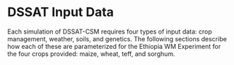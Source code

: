 # DSSAT Input Data

Each simulation of DSSAT-CSM requires four types of input data: crop management, weather, soils, and genetics. The following sections describe how each of these are parameterized for the Ethiopia WM Experiment for the four crops provided: maize, wheat, teff, and sorghum. 

<!-- Although DSSAT-CSM was developed as a field scale model, simulating conditions at a single location, it can be used in a spatial application by gridding the land surface and providing representative model inputs for each pixel on which a crop is grown. For WM, we use a 5 arc-minute resolution (about 10 km) and provide data on soil parameters, daily weather data, and harvested areas as raster data at that resolution or higher. These raster data are described under “GIS data layers” below.

For Ethiopia, two seasons can be simulated for each crop: meher, the main cropping season, and belg, the shorter season. Some areas have only one unimodal season, generally associated with the meher. These cropping seasons and the associated planting data are discussed below in "Planting information”. 

Four different management regimens are simulated, representing irrigated, high fertilizer; rainfed, high fertilizer; rainfed, low fertilizer; and rainfed, no fertilizer. Each of these management types is associated with a different harvested area in each pixel of land area. 

Management data for baseline conditions, i.e., for current farmer practice, define the crops and cultivars planted, planting dates and densities, fertilizer application rates, irrigation rates, and other management practices. Once the baseline conditions have been fully described, scenarios can be imposed by perturbing these data. For example, the “tunable knob” selecting an amount of increase to fertilizer application rates allows a user to ask “what if” questions, such as “What would be the expected increase in production if we subsidized fertilizers in Ethiopia”?

Each simulation consisting of a crop, cropping season, scenario, management regimen, and pixel is simulated for 36 years of weather data, 1984 through 2019. High spatial variability results from combinations of cropping season, management practices, soils, weather, harvested areas, and genetics which influence production across the country.

## Detailed description of Model inputs and outputs

### GIS data layers
#### Weather data
Daily solar radiation and maximum and minimum temperature were obtained from NASA POWER (Zhang et al., 2007, power.larc.nasa.gov). Daily rainfall was collected from CHIRPS (Funk et al., 2015, legacy.chg.ucsb.edu/data/chirps/index.html). The resolution for the NASA POWER data is 0.5 × 0.5 degrees and for the rainfall data is 0.05 × 0.05 degrees. Data were merged at the higher resolution for use as DSSAT model inputs.

#### Soil data
The soil database corresponds to the Global High-Resolution Soil Profile Database (Han et al., 2015a, b, dataverse.harvard.edu/dataset.xhtml?persistentId=doi:10.7910/DVN/1PEEY0). Soil organic carbon was considered to be too high within this database and therefore, the soil organic carbon from the Harvest Choice 27 generic soil database (Koo and Dimes, 2010, dataverse.harvard.edu/dataset.xhtml?persistentId=hdl:1902.1/20299) was selected to be used for this project.

#### Harvested areas
For each pixel, four management regimens are defined. Harvested areas for each of the management types is provided by the SPAM Global spatially disaggregated crop production statistics data for 2010, version 1.1-version 3. (IFPRI, 2019, [www.mapspam.info](https://www.mapspam.info/data/)). These define cropland harvested areas for each crop within each geographic pixel at a 5 arc-minute resolution. Harvested areas are provided for four management types: irrigated, high fertilizer input; rainfed, high fertilizer input; rainfed, low fertilizer input; and rainfed, no fertilizer. Field crop management practices are defined separately for the four management types as described below. These harvested areas are used in a post-processor with DSSAT-simulated yields to compute production in each pixel and for each management type. These can then be scaled up to any specified areal boundary, such as country-level or woreda-level production.

*Table. Planting dates for each Zone*
<table>
	<thead>
		<tr>
			<th>Cropping Season</th>
			<th align="center">Zone 1-North & West</th>
			<th align="center">Zone 2-Central</th>
			<th align="center">Zone 3-South & East</th>			
		</tr>
	</thead>
	<tbody>
		<tr>
			<td >Maize, sorghum - Meher</td>
			<td align="center">May 1 – Jun 12</td>
			<td align="center">Jun 1 – Jul 13</td>
			<td align="center">Sep 1 – Oct 13</td>
		</tr>
		<tr>
			<td>Maize, sorghum - Belg</td>
			<td align="center">-</td>
			<td align="center">Feb 1 – Mar 15</td>
			<td align="center">Mar 1 – Apr 12</td>
		</tr>
		<tr>
			<td>Wheat - Meher</td>
			<td align="center">May 1 – June 30</td>
			<td align="center">Jun 1 – Jul 31</td>
			<td align="center">Sep 1 – Oct 31</td>
		</tr>
		<tr>
			<td>Wheat - Belg</td>
			<td align="center">-</td>
			<td align="center">Feb 1 – Apr 2</td>
			<td align="center">Mar 1 – Apr 30</td>
		</tr>
		<tr>
			<td>Teff - Meher</td>
			<td align="center">May 1 – Jun 12</td>
			<td align="center">Jun 1 – Jul 13</td>
			<td align="center">Sep 1 – Oct 13</td>
		</tr>
		<tr>
			<td>Teff - Belg</td>
			<td align="center">-</td>
			<td align="center">Feb 1 – Mar 15</td>
			<td align="center">Mar 1 – Apr 12</td>
		</tr>
	</tbody>
</table>



SPAM data layers provide a total harvested area for each crop and each of four management types. The expert modeler made assumptions regarding how these harvested areas are partitioned to Meher and Belg seasons as shown in Table 3. These assumptions were gleaned from literature and statistics and evaluated in aggregate for the country based on CSA reports.

*Table. Partitioning of harvested area between Meher and Belg seasons*
<table>
	<thead>
		<tr>
			<th>Cropping Season</th>
			<th align="center">Zone 1-North & West</th>
			<th align="center">Zone 2-Central</th>
			<th align="center">Zone 3-South & East</th>			
		</tr>
	</thead>
	<tbody>
		<tr>
			<td >Meher (all crops)</td>
			<td align="center">100%</td>
			<td align="center">75%</td>
			<td align="center">25%</td>
		</tr>
		<tr>
			<td>Belg (all crops)</td>
			<td align="center">0%</td>
			<td align="center">25%</td>
			<td align="center">75%</td>
		</tr>
	</tbody>
</table>


#### Planting zones
For WM simulations, Ethiopia was divided into three planting zones which define ranges of planting dates for each crop and each cropping season. Figure 2 shows the zones which define cropping seasons, planting dates, and cultivars as described in the “Other fixed DSSAT inputs and modeling assumptions” section below. These zones were defined based on rainfall patterns as described in “An atlas of Ethiopian livelihoods” (USAID, 2006).

 
Figure 2.  Ethiopia planting zones. 

### Other fixed DSSAT inputs and modeling assumptions

#### Planting information
Planting dates are defined in Table 2 by crop and season and by planting zone. The dates in Table 2 represent a planting window, or range of possible dates for planting. In the DSSAT-CSM model, crop planting occurs on the first day within this window for which soil moisture and temperature are within acceptable ranges. These planting date windows are based on FAO (2019) crop calendar data, on published papers in the region (various), and on personal communication with agronomists in Ethiopia.



Table 2. Planting dates for each crop, season, and planting zone
Crop - Season	Planting dates for each Zone (Figure 1) and 
(percent of harvested area allocated to each planting season)
	Zone 1
North & West	Zone 2
Central	Zone 3
South & East
Maize, sorghum – Meher	May 1 – Jun 12	Jun 1 – Jul 13	Sep 1 – Oct 13
Maize, sorghum – Belg	--	Feb 1 – Mar 15	Mar 1 – Apr 12
Wheat – Meher	May 1 – June 30	Jun 1 – Jul 31	Sep 1 – Oct 31
Wheat – Belg	--	Feb 1 – Apr 2	Mar 1 – Apr 30
Teff – Meher	May 1 – Jun 12	Jun 1 – Jul 13	Sep 1 – Oct 13
Teff - Belg	--	Feb 1 – Mar 15	Mar 1 – Apr 12


#### Cultivars 
Cultviars selected for these simulations are shown in Table 4 along with the references for each.

Table 4. Crop cultivars used in WM simulations
Crop	Season	Cultivar	Reference
Maize	Meher	BH660	Araya et al. (2015)
Maize	Belg	DSSAT short season	Hoogenboom et al. (2019b)
Sorghum	Meher & Belg	TESHALE	Getachew et al. (2021, under review)
Wheat	Meher & Belg	HAR2501	Araya et al., (2019)
Teff	Meher & Belg	DZ-01-354	Teklu & Tefera (2005), Paff & Asseng (2019) 

#### Management regimens
Four management regimens are simulated for each pixel, each with different management inputs. These management regimens are linked to the harvested areas in the SPAM GIS data layers, as described above. Table 3 lists the model input data that are based on the four management regimens for all crops.

Table 5. Management inputs by crop and management regimen
Variable	Management regimen	Maize	Wheat	Teff	Sorghum
Irrigation	Irrigated, high N	Automatic, computed by model
	Rainfed, high N	None
	Rainfed, low N	None
	Rainfed, no N	None
Fertilizer, kg[N]/ha	Irrigated, high N	100	100	50	100
	Rainfed, high N	100	100	50	100
	Rainfed, low N	10	10	10	10
	Rainfed, no N	0	0	0	0
Applied manure (kg dry matter/ha)	Irrigated, high N	0	0	0	0
	Rainfed, high N	0	0	0	0
	Rainfed, low N	500	500	500	500
	Rainfed, no N	500	500	500	500
Planting density (plants/m2)	All	5	250	900	9
Row spacing (cm)	All	70	16	7	50
Planting depth (cm)	All	5	3	0.9	3

Fertilizer was assumed to be applied in two equal applications on the day of planting and 30 days after planting.  The fertilizer type was assumed to be urea, broadcast over the field, then incorporated into the topsoil to a depth of 5 cm.

 -->
